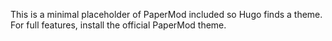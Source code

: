 This is a minimal placeholder of PaperMod included so Hugo finds a theme.
For full features, install the official PaperMod theme.
